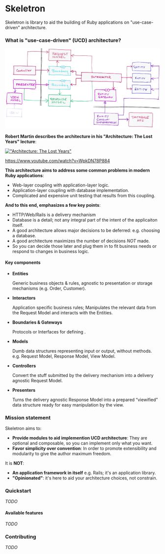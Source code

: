 # Skeletron

Skeletron is library to aid the building of Ruby applications on "use-case-driven" architecture.

### What is "use-case-driven" (UCD) architecture?

!["Use-case-driven" architecture](https://github.com/delner/skeletron/raw/master/architecture_diagram.png)

**Robert Martin describes the architecture in his "Architecture: The Lost Years" lecture**:

[!["Architecture: The Lost Years"](https://img.youtube.com/vi/WpkDN78P884/0.jpg)](https://www.youtube.com/watch?v=WpkDN78P884)

https://www.youtube.com/watch?v=WpkDN78P884

**This architecture aims to address some common problems in modern Ruby applications**:

 - Web-layer coupling with application-layer logic.
 - Application-layer coupling with  database implementation.
 - Complicated and expensive unit testing that results from this coupling.

**And to this end, emphasizes a few key points**:

 - HTTP/Web/Rails is a delivery mechanism
 - Database is a detail; not any integral part of the intent of the applicaiton itself.
 - A good architecture allows major decisions to be deferred: e.g. choosing a database.
 - A good architecture maximizes the number of decisions *NOT* made.
  - So you can decide those later and plug them in to fit business needs or respond to changes in business logic.

#### Key components

  - **Entities**
    
    Generic business objects & rules, agnostic to presentation or storage mechanisms (e.g. Order, Customer).

  - **Interactors**

    Application specific business rules; Manipulates the relevant data from the Request Model and interacts with the Entities.

  - **Boundaries & Gateways**

    Protocols or Interfaces for defining .

  - **Models**

    Dumb data structures representing input or output, without methods. e.g. Request Model, Response Model, View Model.

  - **Controllers**

    Convert the stuff submitted by the delivery mechanism into a delivery agnostic Request Model.

  - **Presenters**

    Turns the delivery agnostic Response Model into a prepared “viewified” data structure ready for easy manipulation by the view.

### Mission statement

Skeletron aims to:

  - **Provide modules to aid implemention UCD architecture**: They are optional and composable, so you can implement only what you want.
  - **Favor simplicity over convention**: In order to promote extensibility and modularity to give the author maximum freedom.

It is **NOT**:

  - **An application framework in itself** e.g. Rails; it's an application library.
  - **"Opinionated"**: it's here to aid your architecture choices, not constrain.

### Quickstart

*TODO*

#### Available features

*TODO*

### Contributing

*TODO*
